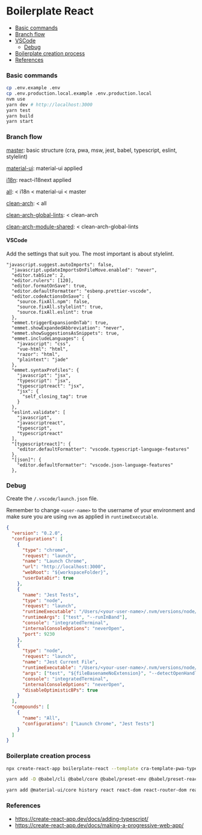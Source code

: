# Boilerplate React

- [Basic commands](#basic-commands)
- [Branch flow](#branch-flow)
- [VSCode](#vscode)
  - [Debug](#debug)
- [Boilerplate creation process](#boilerplate-creation-process)
- [References](#references)

### Basic commands

```bash
cp .env.example .env
cp .env.production.local.example .env.production.local
nvm use
yarn dev # http://localhost:3000
yarn test
yarn build
yarn start
```

### Branch flow

[master](https://github.com/jefferson-william/boilerplate-react): basic structure (cra, pwa, msw, jest, babel, typescript, eslint, stylelint)

[material-ui](https://github.com/jefferson-william/boilerplate-react/tree/material-ui): material-ui applied

[i18n](https://github.com/jefferson-william/boilerplate-react/tree/i18n): react-i18next applied

[all](https://github.com/jefferson-william/boilerplate-react/tree/all): < i18n < material-ui < master

[clean-arch](https://github.com/jefferson-william/boilerplate-react/tree/clean-arch): < all

[clean-arch-global-lints](https://github.com/jefferson-william/boilerplate-react/tree/clean-arch-global-lints): < clean-arch

[clean-arch-module-shared](https://github.com/jefferson-william/boilerplate-react/tree/clean-arch-module-shared): < clean-arch-global-lints

#### VSCode

Add the settings that suit you. The most important is about stylelint.

```
"javascript.suggest.autoImports": false,
  "javascript.updateImportsOnFileMove.enabled": "never",
  "editor.tabSize": 2,
  "editor.rulers": [120],
  "editor.formatOnSave": true,
  "editor.defaultFormatter": "esbenp.prettier-vscode",
  "editor.codeActionsOnSave": {
    "source.fixAll.npm": false,
    "source.fixAll.stylelint": true,
    "source.fixAll.eslint": true
  },
  "emmet.triggerExpansionOnTab": true,
  "emmet.showExpandedAbbreviation": "never",
  "emmet.showSuggestionsAsSnippets": true,
  "emmet.includeLanguages": {
    "javascript": "css",
    "vue-html": "html",
    "razor": "html",
    "plaintext": "jade"
  },
  "emmet.syntaxProfiles": {
    "javascript": "jsx",
    "typescript": "jsx",
    "typescriptreact": "jsx",
    "jsx": {
      "self_closing_tag": true
    }
  },
  "eslint.validate": [
    "javascript",
    "javascriptreact",
    "typescript",
    "typescriptreact"
  ],
  "[typescriptreact]": {
    "editor.defaultFormatter": "vscode.typescript-language-features"
  },
  "[json]": {
    "editor.defaultFormatter": "vscode.json-language-features"
  },
```

### Debug

Create the `/.vscode/launch.json` file.

Remember to change `<user-name>` to the username of your environment and make sure you are using `nvm` as applied in `runtimeExecutable`.

```json
{
  "version": "0.2.0",
  "configurations": [
    {
      "type": "chrome",
      "request": "launch",
      "name": "Launch Chrome",
      "url": "http://localhost:3000",
      "webRoot": "${workspaceFolder}",
      "userDataDir": true
    },
    {
      "name": "Jest Tests",
      "type": "node",
      "request": "launch",
      "runtimeExecutable": "/Users/<your-user-name>/.nvm/versions/node/v14.17.3/bin/yarn",
      "runtimeArgs": ["test", "--runInBand"],
      "console": "integratedTerminal",
      "internalConsoleOptions": "neverOpen",
      "port": 9230
    },
    {
      "type": "node",
      "request": "launch",
      "name": "Jest Current File",
      "runtimeExecutable": "/Users/<your-user-name>/.nvm/versions/node/v14.17.3/bin/yarn",
      "args": ["test", "${fileBasenameNoExtension}", "--detectOpenHandles"],
      "console": "integratedTerminal",
      "internalConsoleOptions": "neverOpen",
      "disableOptimisticBPs": true
    }
  ],
  "compounds": [
    {
      "name": "All",
      "configurations": ["Launch Chrome", "Jest Tests"]
    }
  ]
}
```

### Boilerplate creation process

```bash
npx create-react-app boilerplate-react --template cra-template-pwa-typescript

yarn add -D @babel/cli @babel/core @babel/preset-env @babel/preset-react @babel/preset-typescript @babel/runtime @commitlint/cli @commitlint/config-conventional @testing-library/dom @testing-library/jest-dom @testing-library/react @types/jest @types/node @types/react @types/react-router-dom @types/react-dom @types/styled-components @typescript-eslint/eslint-plugin @typescript-eslint/parser babel-jest babel-loader babel-plugin-import babel-plugin-styled-components commitizen cz-conventional-changelog eslint eslint-config-airbnb eslint-config-airbnb-typescript eslint-config-prettier eslint-plugin-import eslint-plugin-jest eslint-plugin-jsx-a11y eslint-plugin-prettier eslint-plugin-react eslint-plugin-react-hooks eslint-plugin-import-helpers eslint-import-resolver-typescript husky jest jest-transform-stub jest-styled-components lint-staged mutationobserver-shim prettier stylelint stylelint-config-prettier stylelint-config-rational-declaration stylelint-config-recommended stylelint-config-recommended-scss stylelint-order stylelint-prettier stylelint-scss ts-jest ts-loader typescript @hot-loader/react-dom react-app-rewire-hot-loader customize-cra react-app-rewired react-app-rewire-aliases babel-plugin-module-resolver msw jest-watch-typeahead

yarn add @material-ui/core history react react-dom react-router-dom react-hot-loader styled-components workbox-background-sync workbox-broadcast-update workbox-cacheable-response workbox-core workbox-expiration workbox-google-analytics workbox-navigation-preload workbox-precaching workbox-range-requests workbox-routing workbox-strategies workbox-streams
```

### References

- https://create-react-app.dev/docs/adding-typescript/
- https://create-react-app.dev/docs/making-a-progressive-web-app/
